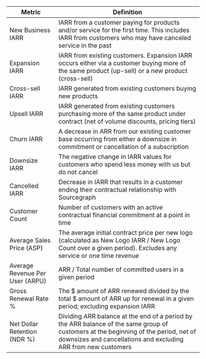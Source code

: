 | Metric                            | Definition                |
| --------------------              | ------------------------- |
| New Business IARR                 | IARR from a customer paying for products and/or service for the first time. This includes IARR from customers who may have canceled service in the past|
| Expansion IARR                    | IARR from existing customers. Expansion IARR occurs either via a customer buying more of the same product (up-sell) or a new product (cross-sell)|
| Cross-sell IARR                   | IARR generated from existing customers buying new products| | |
| Upsell IARR                       | IARR generated from existing customers purchasing more of the same product under contract (net of volume discounts, pricing tiers)|
| Churn IARR                        | A decrease in ARR from our existing customer base occurring from either a downsize in commitment or cancellation of a subscription|
| Downsize IARR                     | The negative change in IARR values for customers who spend less money with us but do not cancel|
| Cancelled IARR                    | Decrease in IARR that results in a customer ending their contractual relationship with Sourcegraph|
| Customer Count                    | Number of customers with an active contractual financial commitment at a point in time|
| Average Sales Price (ASP)         | The average initial contract price per new logo (calculated as New Logo IARR / New Logo Count over a given period). Excludes any service or one time revenue|
| Average Revenue Per User (ARPU)   | ARR / Total number of committed users in a given period|
| Gross Renewal Rate %              | The $ amount of ARR renewed divided by the total $ amount of ARR up for renewal in a given period; excluding expansion IARR|
| Net Dollar Retention (NDR %)      | Dividing ARR balance at the end of a period by the ARR balance of the same group of customers at the beginning of the period, net of downsizes and cancellations and excluding ARR from new customers|
